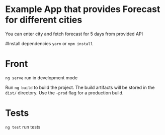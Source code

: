 # Example App that provides Forecast for different cities

You can enter city and fetch forecast for 5 days from provided API

#Install dependencies
`yarn` or `npm install`

# Front
`ng serve` run in development mode

Run `ng build` to build the project. The build artifacts will be stored in the `dist/` directory. Use the `-prod` flag for a production build.

# Tests
`ng test` run tests


